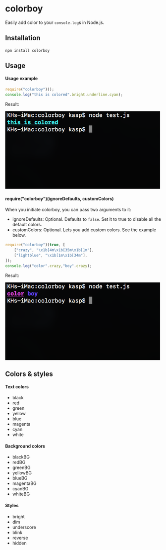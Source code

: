 # colorboy
Easily add color to your `console.log`s in Node.js.

## Installation
`npm install colorboy`

## Usage
#### Usage example
```js
require("colorboy")();
console.log("this is colored".bright.underline.cyan);
```
Result:

![screenshot1](https://raw.githubusercontent.com/SpectralKH/colorboy/master/screenshot1.png)


#### require("colorboy")(ignoreDefaults, customColors)
When you initiate colorboy, you can pass two arguments to it:
- ignoreDefaults: Optional. Defaults to `false`. Set it to true to disable all the default colors.
- customColors: Optional. Lets you add custom colors. See the example below.


```js
require("colorboy")(true, [
    ["crazy", "\x1b[4m\x1b[35m\x1b[1m"],
    ["lightblue", "\x1b[1m\x1b[34m"],
]);
console.log("color".crazy,"boy".crazy);
```
Result:

![screenshot2](https://raw.githubusercontent.com/SpectralKH/colorboy/master/screenshot2.png)

## Colors & styles

#### Text colors
- black
- red
- green
- yellow
- blue
- magenta
- cyan
- white

#### Background colors
- blackBG
- redBG
- greenBG
- yellowBG
- blueBG
- magentaBG
- cyanBG
- whiteBG

#### Styles
- bright
- dim
- underscore
- blink
- reverse
- hidden
